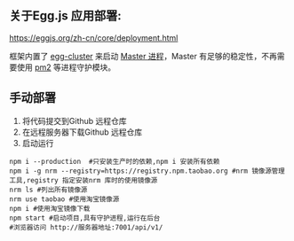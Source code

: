 ## 关于Egg.js 应用部署:

https://eggjs.org/zh-cn/core/deployment.html

 框架内置了 [egg-cluster](https://github.com/eggjs/egg-cluster) 来启动 [Master 进程](https://www.eggjs.org/zh-CN/core/cluster-and-ipc#master)，Master 有足够的稳定性，不再需要使用 [pm2](https://github.com/Unitech/pm2) 等进程守护模块。 





## 手动部署

1. 将代码提交到Github 远程仓库
2. 在远程服务器下载Github 远程仓库
3. 启动运行

```
npm i --production  #只安装生产时的依赖,npm i 安装所有依赖
npm i -g nrm --registry=https://registry.npm.taobao.org #nrm 镜像源管理工具,registry 指定安装nrm 库时的使用镜像源
nrm ls #列出所有镜像源
nrm use taobao #使用淘宝镜像源
npm i #使用淘宝镜像下载
npm start #启动项目,具有守护进程,运行在后台
#浏览器访问 http://服务器地址:7001/api/v1/
```

